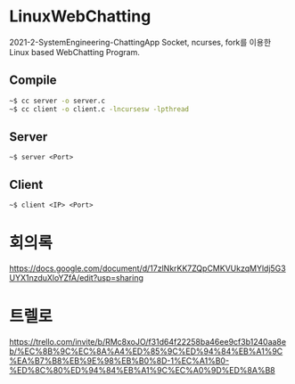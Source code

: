 # LinuxWebChatting
2021-2-SystemEngineering-ChattingApp
Socket, ncurses, fork를 이용한 Linux based WebChatting Program.



## Compile

``` sh
~$ cc server -o server.c
~$ cc client -o client.c -lncursesw -lpthread
```



## Server 

```console
~$ server <Port>
```

## Client
``` console
~$ client <IP> <Port>
```



# 회의록

https://docs.google.com/document/d/17zlNkrKK7ZQpCMKVUkzqMYldj5G3UYX1nzduXloYZfA/edit?usp=sharing



# 트렐로

https://trello.com/invite/b/RMc8xoJO/f31d64f22258ba46ee9cf3b1240aa8eb/%EC%8B%9C%EC%8A%A4%ED%85%9C%ED%94%84%EB%A1%9C%EA%B7%B8%EB%9E%98%EB%B0%8D-1%EC%A1%B0-%ED%8C%80%ED%94%84%EB%A1%9C%EC%A0%9D%ED%8A%B8
